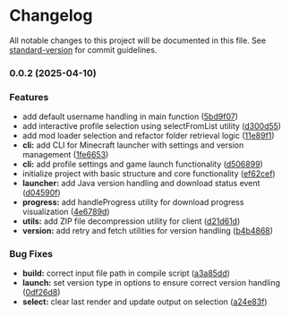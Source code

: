 # Changelog

All notable changes to this project will be documented in this file. See [standard-version](https://github.com/conventional-changelog/standard-version) for commit guidelines.

### 0.0.2 (2025-04-10)


### Features

* add default username handling in main function ([5bd9f07](https://github.com/holmityd/create-mcprofile/commit/5bd9f075a6b2493d329468812be5d1fc518889af))
* add interactive profile selection using selectFromList utility ([d300d55](https://github.com/holmityd/create-mcprofile/commit/d300d55826087ca1bc345830a4ffeed129f1caed))
* add mod loader selection and refactor folder retrieval logic ([11e89f1](https://github.com/holmityd/create-mcprofile/commit/11e89f103bea961e49d511f866544bb62e0cccc8))
* **cli:** add CLI for Minecraft launcher with settings and version management ([1fe6653](https://github.com/holmityd/create-mcprofile/commit/1fe6653dd1f54c3332759a0482d338dfc39d42b3))
* **cli:** add profile settings and game launch functionality ([d506899](https://github.com/holmityd/create-mcprofile/commit/d506899778368bba4196b6f4c2aa1f9d1db134d6))
* initialize project with basic structure and core functionality ([ef62cef](https://github.com/holmityd/create-mcprofile/commit/ef62cef0a483c4fed7615ddd93c7734c5e57e2b1))
* **launcher:** add Java version handling and download status event ([d04590f](https://github.com/holmityd/create-mcprofile/commit/d04590f73d2b35585977f7e6401d25da98d4f1cd))
* **progress:** add handleProgress utility for download progress visualization ([4e6789d](https://github.com/holmityd/create-mcprofile/commit/4e6789dd17083ea82509bc51713038281d604505))
* **utils:** add ZIP file decompression utility for client ([d21d61d](https://github.com/holmityd/create-mcprofile/commit/d21d61d1d53f0fe68a9d46437d59887c1bb84c66))
* **version:** add retry and fetch utilities for version handling ([b4b4868](https://github.com/holmityd/create-mcprofile/commit/b4b486838fac9fd23501bc4dd34364ecbc8d2b58))


### Bug Fixes

* **build:** correct input file path in compile script ([a3a85dd](https://github.com/holmityd/create-mcprofile/commit/a3a85dd3c15842a18b414e059ec1e4af6fdcb644))
* **launch:** set version type in options to ensure correct version handling ([0df26d8](https://github.com/holmityd/create-mcprofile/commit/0df26d8ea1298cb41a639fb906641b0604f2c1fc))
* **select:** clear last render and update output on selection ([a24e83f](https://github.com/holmityd/create-mcprofile/commit/a24e83ff37d2b7f998a2e838da2a59b5fe3dfed1))
